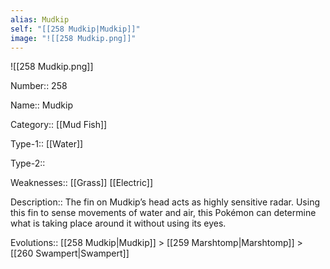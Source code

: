 ```yaml
---
alias: Mudkip
self: "[[258 Mudkip|Mudkip]]"
image: "![[258 Mudkip.png]]"
---
```


![[258 Mudkip.png]]


Number:: 258

Name:: Mudkip

Category:: [[Mud Fish]]

Type-1:: [[Water]]

Type-2:: 

Weaknesses:: [[Grass]] [[Electric]]

Description:: The fin on Mudkip’s head acts as highly sensitive radar. Using this fin to sense movements of water and air, this Pokémon can determine what is taking place around it without using its eyes.

Evolutions:: [[258 Mudkip|Mudkip]] > [[259 Marshtomp|Marshtomp]] > [[260 Swampert|Swampert]]
